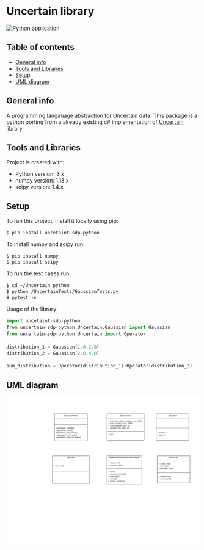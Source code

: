 # Uncertain<T> library
	
[![Python application](https://github.com/dadi-vardhan/SDP/actions/workflows/python-app.yml/badge.svg)](https://github.com/dadi-vardhan/SDP/actions/workflows/python-app.yml)

## Table of contents
* [General info](#general-info)
* [Tools and Libraries](#technologies)
* [Setup](#setup)
* [UML diagram](#UML-digram)

## General info
A programming langauage abstraction for Uncertain data. This package is a python porting from a already existing c# implementation of [Uncertain<T>](https://github.com/klipto/Uncertainty) library.
  
	
## Tools and Libraries
Project is created with:
* Python version: 3.x
* numpy version: 1.18.x
* scipy version: 1.4.x
	
## Setup
To run this project, install it locally using pip:

```
$ pip install uncetaint-sdp-python
```
To install numpy and scipy run:

```
$ pip install numpy
$ pip install scipy
```
To run the test cases run:
```
$ cd ~/Uncertain_python
$ python /UncertainTests/GaussianTests.py
# pytest -v 
```

Usage of the library:

```python
import uncetaint-sdp-python
from uncertain-sdp-python.Uncertain.Gaussian import Gaussian
from uncertain-sdp-python.Uncertain import Operator

distribution_1 = Gaussian(1.0,2.0)
distribution_2 = Gaussian(2.0,4.0)

sum_distribution = Operator(distribution_1)+Operator(distribution_2)

```
## UML diagram 

![Algorithm schema](UML_diagram.png)
